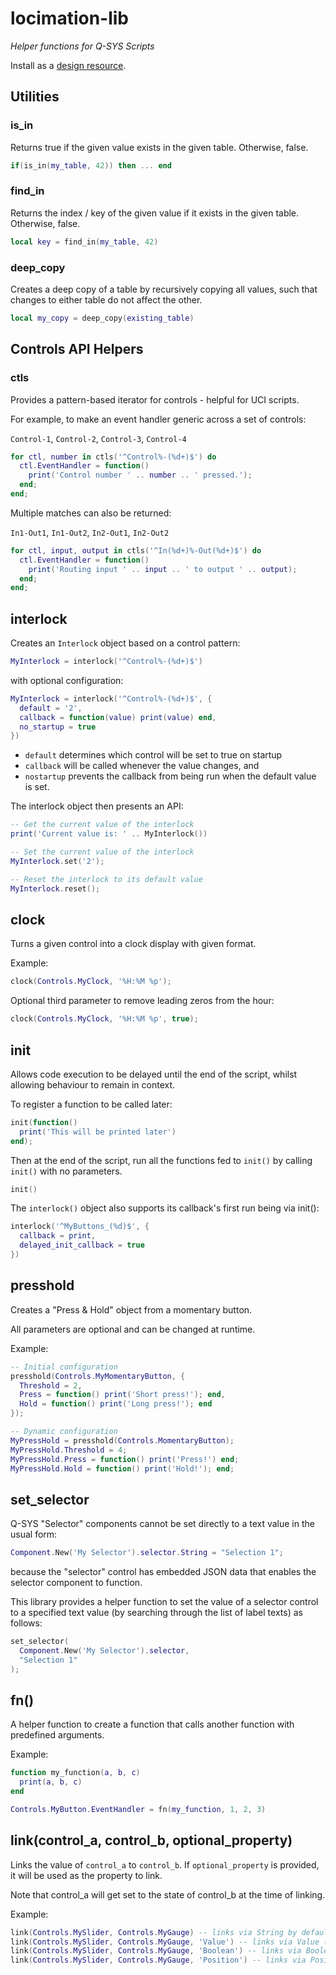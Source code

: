 # locimation-lib
*Helper functions for Q-SYS Scripts*

Install as a [design resource](https://q-syshelp.qsc.com/#Control_Scripting/External_Lua_Modules.htm).


## Utilities

### is_in

Returns true if the given value exists in the given table. Otherwise, false.

```lua
if(is_in(my_table, 42)) then ... end
```

### find_in

Returns the index / key of the given value if it exists in the given table. Otherwise, false.

```lua
local key = find_in(my_table, 42)
```

### deep_copy

Creates a deep copy of a table by recursively copying all values, such that changes to either table do not affect the other.

```lua
local my_copy = deep_copy(existing_table)
```

## Controls API Helpers

### ctls

Provides a pattern-based iterator for controls - helpful for UCI scripts.

For example, to make an event handler generic across a set of controls:

`Control-1`, `Control-2`, `Control-3`, `Control-4`

```lua
for ctl, number in ctls('^Control%-(%d+)$') do
  ctl.EventHandler = function()
    print('Control number ' .. number .. ' pressed.');
  end;
end;
```

Multiple matches can also be returned:

`In1-Out1`, `In1-Out2`, `In2-Out1`, `In2-Out2`

```lua
for ctl, input, output in ctls('^In(%d+)%-Out(%d+)$') do
  ctl.EventHandler = function()
    print('Routing input ' .. input .. ' to output ' .. output);
  end;
end;
```

## interlock

Creates an `Interlock` object based on a control pattern:

```lua
MyInterlock = interlock('^Control%-(%d+)$')
```

with optional configuration:

```lua
MyInterlock = interlock('^Control%-(%d+)$', {
  default = '2',
  callback = function(value) print(value) end,
  no_startup = true
})
```

- `default` determines which control will be set to true on startup
- `callback` will be called whenever the value changes, and
- `nostartup` prevents the callback from being run when the default value is set.

The interlock object then presents an API:

```lua
-- Get the current value of the interlock
print('Current value is: ' .. MyInterlock())

-- Set the current value of the interlock
MyInterlock.set('2');

-- Reset the interlock to its default value
MyInterlock.reset();
```

## clock

Turns a given control into a clock display with given format.

Example:
```lua
clock(Controls.MyClock, '%H:%M %p');
```

Optional third parameter to remove leading zeros from the hour:
```lua
clock(Controls.MyClock, '%H:%M %p', true);
```

## init

Allows code execution to be delayed until the end of the script, whilst allowing behaviour to remain in context.

To register a function to be called later:
```lua
init(function()
  print('This will be printed later')
end);
```

Then at the end of the script, run all the functions fed to `init()` by calling `init()` with no parameters.
```lua
init() 
```

The `interlock()` object also supports its callback's first run being via init():
```lua
interlock('^MyButtons_(%d)$', {
  callback = print,
  delayed_init_callback = true
})
```


## presshold

Creates a "Press & Hold" object from a momentary button.

All parameters are optional and can be changed at runtime.

Example:
```lua
-- Initial configuration
presshold(Controls.MyMomentaryButton, {
  Threshold = 2,
  Press = function() print('Short press!'); end,
  Hold = function() print('Long press!'); end
});

-- Dynamic configuration
MyPressHold = presshold(Controls.MomentaryButton);
MyPressHold.Threshold = 4;
MyPressHold.Press = function() print('Press!') end;
MyPressHold.Hold = function() print('Hold!'); end;
```


## set_selector

Q-SYS "Selector" components cannot be set directly to a text value in the usual form:
```lua
Component.New('My Selector').selector.String = "Selection 1";
```
because the "selector" control has embedded JSON data that enables the selector component to function.

This library provides a helper function to set the value of a selector control to a specified text value (by searching through the list of label texts) as follows:

```lua
set_selector(
  Component.New('My Selector').selector,
  "Selection 1"
);
```

## fn()

A helper function to create a function that calls another function with predefined arguments.

Example:
```lua
function my_function(a, b, c)
  print(a, b, c)
end

Controls.MyButton.EventHandler = fn(my_function, 1, 2, 3)
```

## link(control_a, control_b, optional_property)

Links the value of `control_a` to `control_b`. If `optional_property` is provided, it will be used as the property to link.

Note that control_a will get set to the state of control_b at the time of linking.

Example:
```lua
link(Controls.MySlider, Controls.MyGauge) -- links via String by default
link(Controls.MySlider, Controls.MyGauge, 'Value') -- links via Value (numeric)
link(Controls.MySlider, Controls.MyGauge, 'Boolean') -- links via Boolean
link(Controls.MySlider, Controls.MyGauge, 'Position') -- links via Position
```